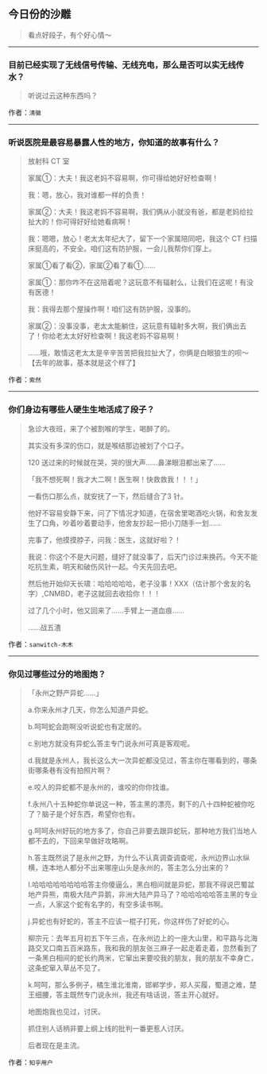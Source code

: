 ## 今日份的沙雕

> 看点好段子，有个好心情～


 
---

### ​目前已经实现了无线信号传输、无线充电，那么是否可以实无线传水？

> 听说过云这种东西吗？


作者：`清徽`

---

### 听说医院是最容易暴露人性的地方，你知道的故事有什么？

> 放射科 CT 室
> 
> 家属①：大夫！我这老妈不容易啊，你可得给她好好检查啊！
> 
> 我：嗯，放心，我对谁都一样的负责！
> 
> 家属②：大夫！我这老妈不容易啊，我们俩从小就没有爸，都是老妈给拉扯大的！你可得好好给她看病啊！
> 
> 我：嗯嗯，放心！老太太年纪大了，留下一个家属陪同吧，我这个 CT 扫描床挺高的，不安全。咱们这有防护服，一会儿我帮你们穿上。
> 
> 家属①看了看②，家属②看了看①……
> 
> 家属①：那你咋不在这陪着呢？这玩意不有辐射么，让我们在这呢！有没有医德！
> 
> 我：我得去那个屋操作啊！咱们这有防护服，没事的。
> 
> 家属②：没事没事，老太太能躺住，这玩意有辐射多大啊，我们俩出去了！你给老太太好好检查啊！我这老妈不容易啊！
> 
> ……哦，敢情这老太太是辛辛苦苦把我拉扯大了，你俩是白眼狼生的呗～【去年的故事，基本就是这个样了】


作者：`索然`

---

### 你们身边有哪些人硬生生地活成了段子？

> 急诊大夜班，来了个被割喉的学生，喝醉了的。
> 
> 其实没有多深的伤口，就是喉结那边被划了个口子。
> 
> 120 送过来的时候就在哭，哭的很大声……鼻涕眼泪都出来了……
> 
> 「我不想死啊！我才大二啊！医生啊！快救救我！！！」
> 
> 一看伤口那么点，就安抚了一下，然后缝合了3 针。
> 
> 他好不容易安静下来，问了下情况才知道，在宿舍里喝酒吃火锅，和舍友发生了口角，吵着吵着要动手，他舍友抄起一把小刀随手一划……
> 
> 完事了，他摸摸脖子，问我：医生，这就好啦？！
> 
> 我说：你这个不是大问题，缝好了就没事了，后天门诊过来换药。今天不能吃抗生素，明天和破伤风针一起。今天先回去吧。
> 
> 然后他开始仰天长啸：哈哈哈哈哈，老子没事！XXX（估计那个舍友的名字）,CNMBD，老子这就回去收拾你！！！
> 
> 过了几个小时，他又回来了……手臂上一道血痕……
> 
> ……战五渣


作者：`sanwitch-木木`

---

### 你见过哪些过分的地图炮？

> 「永州之野产异蛇……」
> 
> a.你来永州才几天，你怎么知道产异蛇。
> 
> b.呵呵蛇会跑啊没听说蛇也有定居的。
> 
> c.别地方就没有异蛇么答主专门说永州可真是客观呢。
> 
> d.我就是永州人，我长这么大一次异蛇都没见过，答主你在哪看到的，哪条街哪条巷有没有拍照片啊？
> 
> e.咬人的异蛇都不是永州的，谁咬的你你找谁。
> 
> f.永州八十五种蛇你单说这一种，答主黑的漂亮，剩下的八十四种蛇被你吃了？脑子是个好东西，希望你也有。
> 
> g.呵呵永州好玩的地方多了，你自己非要去跟异蛇玩，那种地方我们当地人都不去的，下回来早做好攻略啊。
> 
> h.答主既然说了是永州之野，为什么不认真调查调查呢，永州边界山水纵横，连本地人都分不出来哪座山头是永州的，答主怎么分出来的？
> 
> I.哈哈哈哈哈哈哈哈答主你傻逼么，黑白相间就是异蛇，那我不得说巴蜀盆地产异熊，南极大陆产异鹅，非洲大陆产异马了？哈哈哈哈哈答主黑的专业一点，人家这个蛇有名字的，有空多读书啊。
> 
> j.异蛇也有好蛇的，答主不应该一棍子打死，你这样伤了好蛇的心。
> 
> 柳宗元：去年五月初五下午三点，在永州边上的一座大山里，和平路与北海路交叉口南五百米路东，我和我的朋友张三麻子一起走着走着，忽然看到了一条黑白相间的蛇长约两米，它窜出来要咬我的朋友，我的朋友不幸身亡，这条蛇窜入草丛不见了。
> 
> k.呵呵，那么多例子，橘生淮北淮南，邯郸学步，郑人买履，蜀道之难，楚王细腰，答主既然专门说永州，我还有啥话说，答主开心就好。
> 
> 地图炮我也见过，讨厌。
> 
> 抓住别人话柄非要上纲上线的批判一番更惹人讨厌。
> 
> 后者现在是主流。


作者：`知乎用户`